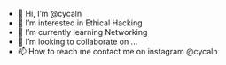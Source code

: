- 👋 Hi, I’m @cycaln
- 👀 I’m interested in Ethical Hacking
- 🌱 I’m currently learning Networking
- 💞️ I’m looking to collaborate on ...
- 📫 How to reach me contact me on instagram @cycaln

<!---
cycaln/cycaln is a ✨ special ✨ repository because its `README.md` (this file) appears on your GitHub profile.
You can click the Preview link to take a look at your changes.
--->
